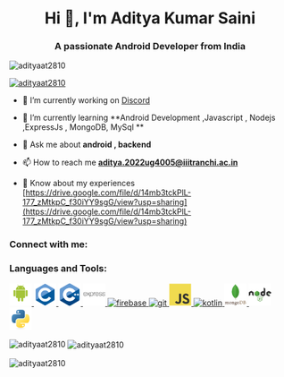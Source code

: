 <h1 align="center">Hi 👋, I'm Aditya Kumar Saini</h1>
<h3 align="center">A passionate Android Developer from India</h3>

<p align="left"> <img src="https://komarev.com/ghpvc/?username=adityaat2810&label=Profile%20views&color=0e75b6&style=flat" alt="adityaat2810" /> </p>

<p align="left"> <a href="https://github.com/ryo-ma/github-profile-trophy"><img src="https://github-profile-trophy.vercel.app/?username=adityaat2810" alt="adityaat2810" /></a> </p>

- 🔭 I’m currently working on [Discord ](https://github.com/Adityaat2810/DateNow)

- 🌱 I’m currently learning **Android Development ,Javascript , Nodejs ,ExpressJs , MongoDB, MySql **

- 💬 Ask me about **android , backend**

- 📫 How to reach me **aditya.2022ug4005@iiitranchi.ac.in**

- 📄 Know about my experiences [https://drive.google.com/file/d/14mb3tckPlL-177_zMtkpC_f30iYY9sgG/view?usp=sharing](https://drive.google.com/file/d/14mb3tckPlL-177_zMtkpC_f30iYY9sgG/view?usp=sharing)

<h3 align="left">Connect with me:</h3>
<p align="left">
</p>

<h3 align="left">Languages and Tools:</h3>
<p align="left"> <a href="https://developer.android.com" target="_blank" rel="noreferrer"> <img src="https://raw.githubusercontent.com/devicons/devicon/master/icons/android/android-original-wordmark.svg" alt="android" width="40" height="40"/> </a> <a href="https://www.cprogramming.com/" target="_blank" rel="noreferrer"> <img src="https://raw.githubusercontent.com/devicons/devicon/master/icons/c/c-original.svg" alt="c" width="40" height="40"/> </a> <a href="https://www.w3schools.com/cpp/" target="_blank" rel="noreferrer"> <img src="https://raw.githubusercontent.com/devicons/devicon/master/icons/cplusplus/cplusplus-original.svg" alt="cplusplus" width="40" height="40"/> </a> <a href="https://expressjs.com" target="_blank" rel="noreferrer"> <img src="https://raw.githubusercontent.com/devicons/devicon/master/icons/express/express-original-wordmark.svg" alt="express" width="40" height="40"/> </a> <a href="https://firebase.google.com/" target="_blank" rel="noreferrer"> <img src="https://www.vectorlogo.zone/logos/firebase/firebase-icon.svg" alt="firebase" width="40" height="40"/> </a> <a href="https://git-scm.com/" target="_blank" rel="noreferrer"> <img src="https://www.vectorlogo.zone/logos/git-scm/git-scm-icon.svg" alt="git" width="40" height="40"/> </a> <a href="https://developer.mozilla.org/en-US/docs/Web/JavaScript" target="_blank" rel="noreferrer"> <img src="https://raw.githubusercontent.com/devicons/devicon/master/icons/javascript/javascript-original.svg" alt="javascript" width="40" height="40"/> </a> <a href="https://kotlinlang.org" target="_blank" rel="noreferrer"> <img src="https://www.vectorlogo.zone/logos/kotlinlang/kotlinlang-icon.svg" alt="kotlin" width="40" height="40"/> </a> <a href="https://www.mongodb.com/" target="_blank" rel="noreferrer"> <img src="https://raw.githubusercontent.com/devicons/devicon/master/icons/mongodb/mongodb-original-wordmark.svg" alt="mongodb" width="40" height="40"/> </a> <a href="https://nodejs.org" target="_blank" rel="noreferrer"> <img src="https://raw.githubusercontent.com/devicons/devicon/master/icons/nodejs/nodejs-original-wordmark.svg" alt="nodejs" width="40" height="40"/> </a> <a href="https://www.python.org" target="_blank" rel="noreferrer"> <img src="https://raw.githubusercontent.com/devicons/devicon/master/icons/python/python-original.svg" alt="python" width="40" height="40"/> </a> </p>

<p><img align="left" src="https://github-readme-stats.vercel.app/api/top-langs?username=adityaat2810&show_icons=true&locale=en&layout=compact" alt="adityaat2810" /></p>

<p>&nbsp;<img align="center" src="https://github-readme-stats.vercel.app/api?username=adityaat2810&show_icons=true&locale=en" alt="adityaat2810" /></p>

<p><img align="center" src="https://github-readme-streak-stats.herokuapp.com/?user=adityaat2810&" alt="adityaat2810" /></p>
